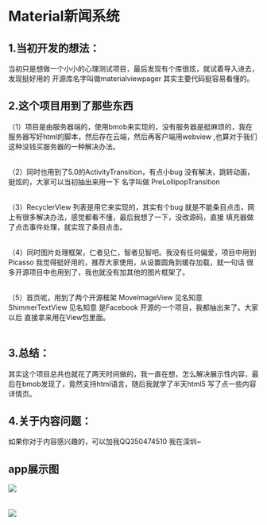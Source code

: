 # Material新闻系统

<H2>1.当初开发的想法：</H2>

当初只是想做一个小小的心理测试项目，最后发现有个库很炫，就试着导入进去，发现挺好用的 
 开源库名字叫做materialviewpager 
 其实主要代码挺容易看懂的。
 
 
<H2>2.这个项目用到了那些东西</H2>

（1）项目是由服务器端的，使用bmob来实现的，没有服务器是挺麻烦的，我在服务器写好html的脚本，然后存在云端，然后再客户端用webview
,也算对于我们这种没钱买服务器的一种解决办法。
<br><br>

（2）同时也用到了5.0的ActivityTransition，有点小bug 没有解决，跳转动画，挺炫的，大家可以当初抽出来用一下 名字叫做
PreLollipopTransition
<br><br>

（3）RecyclerView 列表是用它来实现的，其实有个bug 就是不能条目点击，网上有很多解决办法，感觉都看不懂，最后我想了一下，没改源码，直接
填充器做了点击事件处理，就实现了条目点击。
<br><br>

（4）同时图片处理框架，仁者见仁，智者见智吧。我没有任何偏爱，项目中用到Picasso 我觉得挺好用的，推荐大家使用，从设置圆角到缓存加载，就一句话
很多开源项目中也用到了，我也就没有加其他的图片框架了。
<br><br>

（5）首页呢，用到了两个开源框架 MoveImageView 见名知意 ShimmerTextView 见名知意 是Facebook 开源的一个项目，我都抽出来了。大家以后
直接拿来用在View包里面。
<br><br>
<H2>3.总结：</H2>
其实这个项目总共也就花了两天时间做的，我一直在想，怎么解决展示性内容，最后在bmob发现了，竟然支持html语言，随后我就学了半天html5
写了点一些内容详情页。

<H2>4.关于内容问题：</H2>
如果你对于内容感兴趣的，可以加我QQ350474510 我在深圳~

<H2>app展示图</H2>
<img src="http://a.hiphotos.baidu.com/image/pic/item/a5c27d1ed21b0ef47b8fc2c6d8c451da80cb3ec6.jpg" />
<br><br><br>
<img src="http://g.hiphotos.baidu.com/image/pic/item/1c950a7b02087bf4a4631271f7d3572c10dfcf9f.jpg" />

